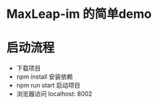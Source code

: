 # MaxLeap-im 的简单demo

# 启动流程

* 下载项目
* npm install 安装依赖
* npm run start 启动项目
* 浏览器访问 localhost: 8002

